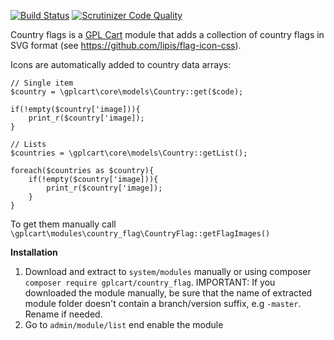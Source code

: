 [![Build Status](https://scrutinizer-ci.com/g/gplcart/country_flag/badges/build.png?b=master)](https://scrutinizer-ci.com/g/gplcart/country_flag/build-status/master)
[![Scrutinizer Code Quality](https://scrutinizer-ci.com/g/gplcart/country_flag/badges/quality-score.png?b=master)](https://scrutinizer-ci.com/g/gplcart/country_flag/?branch=master)

Country flags is a [GPL Cart](https://github.com/gplcart/gplcart) module that adds a collection of country flags in SVG format (see https://github.com/lipis/flag-icon-css).

Icons are automatically added to country data arrays:

	// Single item
    $country = \gplcart\core\models\Country::get($code);
    
	if(!empty($country['image])){
    	print_r($country['image]);
    }

	// Lists
    $countries = \gplcart\core\models\Country::getList();
    
    foreach($countries as $country){
    	if(!empty($country['image])){
      		print_r($country['image]);
       	}
    }


To get them manually call `\gplcart\modules\country_flag\CountryFlag::getFlagImages()`

**Installation**

1. Download and extract to `system/modules` manually or using composer `composer require gplcart/country_flag`. IMPORTANT: If you downloaded the module manually, be sure that the name of extracted module folder doesn't contain a branch/version suffix, e.g `-master`. Rename if needed.
2. Go to `admin/module/list` end enable the module